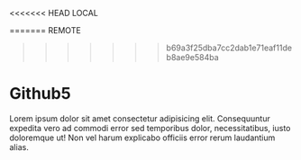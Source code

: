 <<<<<<< HEAD
LOCAL

=======
REMOTE
>>>>>>> b69a3f25dba7cc2dab1e71eaf11deb8ae9e584ba
# Github5

Lorem ipsum dolor sit amet consectetur adipisicing elit. Consequuntur expedita vero ad commodi error sed temporibus dolor, necessitatibus, iusto doloremque ut! Non vel harum explicabo officiis error rerum laudantium alias.
